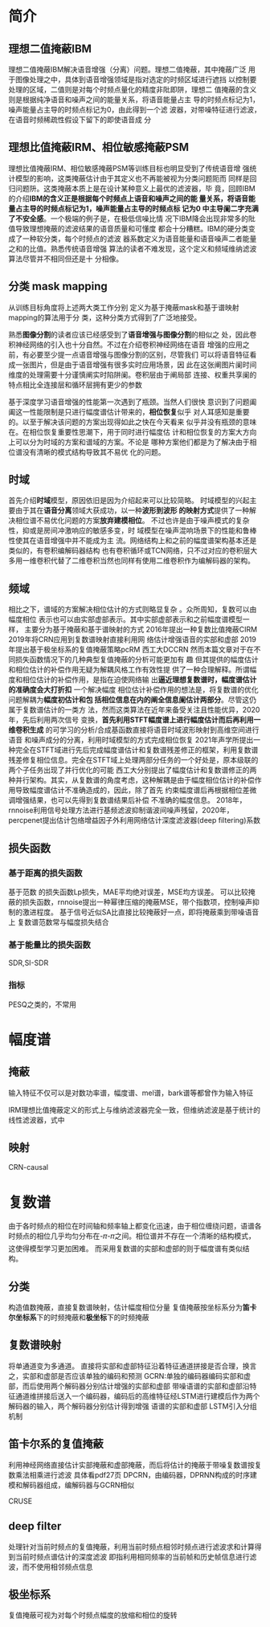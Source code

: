 # 简介
## 理想二值掩蔽IBM
理想二值掩蔽IBM解决语音增强（分离）问题。理想二值掩蔽，其中掩蔽广泛
用于图像处理之中，具体到语音增强领域是指对选定的时频区域进行遮挡
以控制要处理的区域，二值则是对每个时频点量化的精度非阰即阱，理想二
值掩蔽的含义则是根据纯净语音和噪声之间的能量关系，将语音能量占主
导的时频点标记为1，噪声能量占主导的时频点标记为0，由此得到一个滤
波器，对带噪特征进行滤波，在语音时频稀疏性假设下留下的即使语音成
分
## 理想比值掩蔽IRM、相位敏感掩蔽PSM
理想比值掩蔽IRM、相位敏感掩蔽PSM等训练目标也明显受到了传统语音增
强统计模型的影响，这类掩蔽估计由于其定义也不再能被视为分类问题阨而
同样是回归问题阩。这类掩蔽本质上是在设计某种意义上最优的滤波器，毕
竟，回顾IBM的介绍**IBM的含义正是根据每个时频点上语音和噪声之间的能
量关系，将语音能量占主导的时频点标记为1，噪声能量占主导的时频点标
记为0 中主导阑二字充满了不安全感**。一个极端的例子是，在极低信噪比情
况下IBM降会出现非常多的阰值导致理想掩蔽的滤波结果的语音质量和可懂度
都会十分糟糕。IBM的硬分类变成了一种软分类，每个时频点的滤波
器系数定义为语音能量和语音噪声二者能量之和的比值。熟悉传统语音增强
算法的读者不难发现，这个定义和频域维纳滤波算法尽管并不相同但还是十
分相像。
## 分类 mask mapping
从训练目标角度将上述两大类工作分别
定义为基于掩蔽mask和基于谱映射mapping的算法用于分
类，这种分类方式得到了广泛地接受。

熟悉**图像分割**的读者应该已经感受到了**语音增强与图像分割**的相似之
处，因此卷积神经网络的引入也十分自然。不过在介绍卷积神经网络在语音
增强的应用之前，有必要至少提一点语音增强与图像分割的区别，尽管我们
可以将语音特征看成一张图片，但是由于语音增强有很多实时应用场景，因
此在这张阐图片阑时间维度的处理需要十分谨慎阐实时陷阱阑。卷积层由于阐局部
连接、权重共享阑的特点相比全连接层和循环层拥有更少的参数

基于深度学习语音增强的性能第一次遇到了瓶颈。当然人们很快
意识到了问题阖阖这一性能限制是只进行幅度谱估计带来的，**相位恢复**似乎
对人耳感知是重要的。以至于解决该问题的方案出现得如此之快在今天看来
似乎并没有瓶颈的意味在。在相位恢复重要性思潮下，用于同时进行幅度估
计和相位恢复的方案大方向上可以分为时域的方案和谱域的方案。不论是
哪种方案他们都是为了解决由于相位谱没有清晰的模式结构导致其不易优
化的问题。
## 时域
首先介绍**时域**模型，原因依旧是因为介绍起来可以比较简略。
时域模型的兴起主要由于其在**语音分离**领域大获成功，以一种**波形到波形
的映射方式**提供了一种解决相位谱不易优化问题的方案**放弃建模相位**。
不过也许是由于噪声模式的复杂性，抑或是房间冲激响应的敏感多变，时
域模型在噪声混响场景下的性能和鲁棒性使其在语音增强中并不能成为主
流。网络结构上和之前的幅度谱架构基本还是类似的，有卷积编解码器结构
也有卷积循环或TCN网络，只不过对应的卷积层大多用一维卷积代替了二维卷积当然也同样有使用二维卷积作为编解码器的架构。
## 频域
相比之下，谱域的方案解决相位估计的方式则略显复杂 。众所周知，复数可以由幅度相位
表示也可以由实部虚部表示。其中实部虚部表示和之前幅度谱模型一样，
主要分为基于掩蔽和基于谱映射的方式
2016年提出一种复数比值掩蔽CIRM 2019年将CRN应用到复数谱映射直接利用网
络估计增强语音的实部和虚部 2019年提出基于极坐标系的复值掩蔽策略pcRM 西工大DCCRN
然而本篇文章对于在不同损失函数情况下的几种典型复值掩蔽的分析可能更加有
趣
但其提供的幅度估计和相位估计的补偿作用无疑为解耦风格工作有效性提
供了一种合理解释。所谓幅度和相位估计的补偿作用，是指在迫使网络输
出**逼近理想复数谱时，幅度谱估计的准确度会大打折扣**
一个解决幅度
相位估计补偿作用的想法是，将复数谱的优化问题解耦为**幅度初估计和包
括相位信息在内的阐全信息阑估计两部分**。尽管这仍属于复数谱估计的一类方
法，然而这类算法在近年来备受关注且性能优异，2020年，先后利用两次信号
变换，**首先利用STFT幅度谱上进行幅度估计而后再利用一维卷积生成**
的可学习的分析/合成基函数直接将语音时域波形映射到高维空间进行语音
和噪声成分的分离，利用时域模型的方式完成相位恢复 2021年声学所提出一种完全在STFT域进行先后完成幅度谱估计和复数谱残差修正的框架，利用复数谱残差修复相位信息。完全在STFT域上处理两部分任务的一个好处是，原本级联的两个子任务出现了并行优化的可能
西工大分别提出了幅度估计和复数谱修正的两种并行架构。其实，从复数谱的角度考虑，这种解耦是由于幅度相位估计的补偿作用导致幅度谱估计不准确造成的，因此，除了首先
约束幅度谱后再根据相位差微调增强结果，也可以先得到复数谱结果后补偿
不准确的幅度信息。
2018年，rnnoise利用信号处理方法进行基频滤波抑制谐波间噪声残留，2020年，percpenet提出估计包络增益因子外利用网络估计深度滤波器(deep filtering)系数
## 损失函数
### 基于距离的损失函数
基于范数 的损失函数Lp损失，MAE平均绝对误差，MSE均方误差。
可以比较掩蔽的损失函数，rnnoise提出一种幂律压缩的掩蔽MSE，带个指数项，控制噪声抑制的激进程度。
基于信号近似SA比直接比较掩蔽好一点，即将掩蔽乘到带噪语音上
复数谱范数常与幅度损失结合
### 基于能量比的损失函数
SDR,SI-SDR
### 指标
PESQ之类的，不常用

# 幅度谱
## 掩蔽
输入特征不仅可以是对数功率谱，幅度谱、mel谱，bark谱等都曾作为输入特征

IRM理想比值掩蔽定义的形式上与维纳滤波器完全一致，但维纳滤波是基于统计的线性滤波器，式中
## 映射
CRN-causal

# 复数谱
由于各时频点的相位在时间轴和频率轴上都变化迅速，由于相位缠绕问题，语谱各时频点的相位几乎均匀分布在-𝜋-𝜋之间。相位谱并不存在一个清晰的结构模式，这使得模型学习更加困难。
而采用复数谱的实部和虚部的则于幅度谱有类似结构。
## 分类
构造值数掩蔽，直接复数谱映射，估计幅度相位分量
复值掩蔽按坐标系分为**笛卡尔坐标系**下的时频掩蔽和**极坐标**下的时频掩蔽
## 复数谱映射
将单通道变为多通道。
直接将实部和虚部特征沿着特征通道拼接是否合理，换言之，实部和虚部是否应该单独的编码和预测
GCRN:单独的编码器编码实部和虚部，而后使用两个解码器分别估计增强的实部和虚部
带噪语谱的实部和虚部沿特征通道维拼接后送入一个编码器，编码后的高维特征经LSTM进行建模后作为两个解码器的输入，两个解码器分别估计得到增强
语谱的实部和虚部
LSTM引入分组机制
## 笛卡尔系的复值掩蔽
利用神经网络直接估计实部掩蔽和虚部掩蔽，而后将估计的掩蔽于带噪复数谱按复数乘法相乘进行滤波
具体看pdf27页
DPCRN，由编码器，DPRNN构成的时序建模和解码器组成，编解码器与GCRN相似

CRUSE

## deep filter
处理针对当前时频点的复值掩蔽，利用当前时频点相邻时频点进行滤波求和计算得到当前时频点谱估计的深度滤波
即指利用相同频率的当前帧和历史帧信息进行滤波，而不使用相邻频点信息

## 极坐标系
复值掩蔽可视为对每个时频点幅度的放缩和相位的旋转
